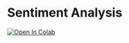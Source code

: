 # Sentiment Analysis

[![Open In Colab](https://colab.research.google.com/assets/colab-badge.svg)](https://colab.research.google.com/github/pbmstrk/blob/master/sentiment-analysis/sentiment_analysis_sst.ipynb)
